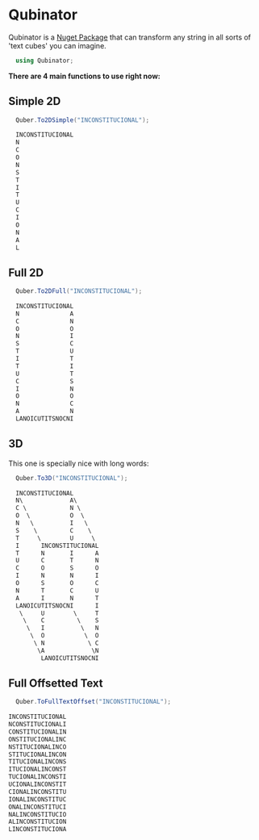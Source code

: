 # Qubinator
Qubinator is a [Nuget Package](https://www.nuget.org/packages/Qubinator) that can transform any string in all sorts of 'text cubes' you can imagine.

``` csharp
  using Qubinator;
```

**There are 4 main functions to use right now:**

## Simple 2D

``` csharp
  Quber.To2DSimple("INCONSTITUCIONAL");
  
  INCONSTITUCIONAL
  N               
  C               
  O               
  N               
  S               
  T               
  I               
  T               
  U               
  C               
  I               
  O               
  N               
  A               
  L                

```


## Full 2D

``` csharp
  Quber.To2DFull("INCONSTITUCIONAL");
  
  INCONSTITUCIONAL
  N              A
  C              N
  O              O
  N              I
  S              C
  T              U
  I              T
  T              I
  U              T
  C              S
  I              N
  O              O
  N              C
  A              N
  LANOICUTITSNOCNI


```


## 3D

This one is specially nice with long words:
``` csharp
  Quber.To3D("INCONSTITUCIONAL");
  
  INCONSTITUCIONAL       
  N\             A\      
  C \            N \     
  O  \           O  \    
  N   \          I   \   
  S    \         C    \  
  T     \        U     \ 
  I      INCONSTITUCIONAL
  T      N       I      A
  U      C       T      N
  C      O       S      O
  I      N       N      I
  O      S       O      C
  N      T       C      U
  A      I       N      T
  LANOICUTITSNOCNI      I
   \     U        \     T
    \    C         \    S
     \   I          \   N
      \  O           \  O
       \ N            \ C
        \A             \N
         LANOICUTITSNOCNI

```

## Full Offsetted Text

``` csharp
  Quber.ToFullTextOffset("INCONSTITUCIONAL");
  
INCONSTITUCIONAL
NCONSTITUCIONALI
CONSTITUCIONALIN
ONSTITUCIONALINC
NSTITUCIONALINCO
STITUCIONALINCON
TITUCIONALINCONS
ITUCIONALINCONST
TUCIONALINCONSTI
UCIONALINCONSTIT
CIONALINCONSTITU
IONALINCONSTITUC
ONALINCONSTITUCI
NALINCONSTITUCIO
ALINCONSTITUCION
LINCONSTITUCIONA

```
